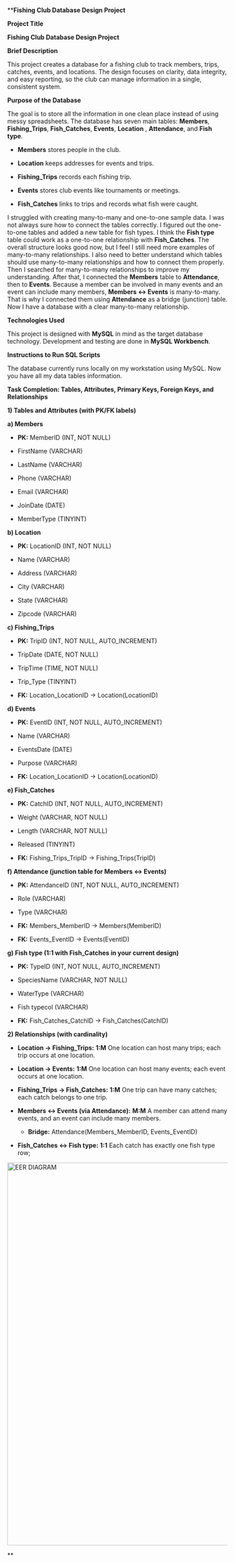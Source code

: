 ****Fishing Club Database Design Project**

**Project Title**

**Fishing Club Database Design Project**

**Brief Description**

This project creates a database for a fishing club to track members,
trips, catches, events, and locations. The design focuses on clarity,
data integrity, and easy reporting, so the club can manage information
in a single, consistent system.

**Purpose of the Database**

The goal is to store all the information in one clean place instead of
using messy spreadsheets. The database has seven main tables:
**Members**, **Fishing_Trips**, **Fish_Catches**, **Events**,
**Location** , **Attendance**, and **Fish type**.

-   **Members** stores people in the club.

-   **Location** keeps addresses for events and trips.

-   **Fishing_Trips** records each fishing trip.

-   **Events** stores club events like tournaments or meetings.

-   **Fish_Catches** links to trips and records what fish were caught.

I struggled with creating many-to-many and one-to-one sample data. I was
not always sure how to connect the tables correctly. I figured out the
one-to-one tables and added a new table for fish types. I think the
**Fish type** table could work as a one-to-one relationship with
**Fish_Catches**. The overall structure looks good now, but I feel I
still need more examples of many-to-many relationships. I also need to
better understand which tables should use many-to-many relationships and
how to connect them properly. Then I searched for many-to-many
relationships to improve my understanding. After that, I connected the
**Members** table to **Attendance**, then to **Events**. Because a
member can be involved in many events and an event can include many
members, **Members ↔ Events** is many-to-many. That is why I connected
them using **Attendance** as a bridge (junction) table. Now I have a
database with a clear many-to-many relationship.

**Technologies Used**

This project is designed with **MySQL** in mind as the target database
technology. Development and testing are done in **MySQL Workbench**.

**Instructions to Run SQL Scripts**

The database currently runs locally on my workstation using MySQL. Now
you have all my data tables information.

**Task Completion: Tables, Attributes, Primary Keys, Foreign Keys, and
Relationships**

**1) Tables and Attributes (with PK/FK labels)**

**a) Members**

-   **PK:** MemberID (INT, NOT NULL)

-   FirstName (VARCHAR)

-   LastName (VARCHAR)

-   Phone (VARCHAR)

-   Email (VARCHAR)

-   JoinDate (DATE)

-   MemberType (TINYINT)

**b) Location**

-   **PK:** LocationID (INT, NOT NULL)

-   Name (VARCHAR)

-   Address (VARCHAR)

-   City (VARCHAR)

-   State (VARCHAR)

-   Zipcode (VARCHAR)

**c) Fishing_Trips**

-   **PK:** TripID (INT, NOT NULL, AUTO_INCREMENT)

-   TripDate (DATE, NOT NULL)

-   TripTime (TIME, NOT NULL)

-   Trip_Type (TINYINT)

-   **FK:** Location_LocationID → Location(LocationID)

**d) Events**

-   **PK:** EventID (INT, NOT NULL, AUTO_INCREMENT)

-   Name (VARCHAR)

-   EventsDate (DATE)

-   Purpose (VARCHAR)

-   **FK:** Location_LocationID → Location(LocationID)

**e) Fish_Catches**

-   **PK:** CatchID (INT, NOT NULL, AUTO_INCREMENT)

-   Weight (VARCHAR, NOT NULL) 

-   Length (VARCHAR, NOT NULL) 

-   Released (TINYINT)

-   **FK:** Fishing_Trips_TripID → Fishing_Trips(TripID)

**f) Attendance (junction table for Members ↔ Events)**

-   **PK:** AttendanceID (INT, NOT NULL, AUTO_INCREMENT)

-   Role (VARCHAR)

-   Type (VARCHAR)

-   **FK:** Members_MemberID → Members(MemberID)

-   **FK:** Events_EventID → Events(EventID)

**g) Fish type (1:1 with Fish_Catches in your current design)**

-   **PK:** TypeID (INT, NOT NULL, AUTO_INCREMENT)

-   SpeciesName (VARCHAR, NOT NULL)

-   WaterType (VARCHAR)

-   Fish typecol (VARCHAR) 

-   **FK:** Fish_Catches_CatchID → Fish_Catches(CatchID)

**2) Relationships (with cardinality)**

-   **Location → Fishing_Trips:** **1:M**
    One location can host many trips; each trip occurs at one location.

-   **Location → Events:** **1:M**
    One location can host many events; each event occurs at one
    location.

-   **Fishing_Trips → Fish_Catches:** **1:M**
    One trip can have many catches; each catch belongs to one trip.

-   **Members ↔ Events (via Attendance):** **M:M**
    A member can attend many events, and an event can include many
    members.

    -   **Bridge:** Attendance(Members_MemberID,
        Events_EventID)

-   **Fish_Catches ↔ Fish type:** **1:1** 
    Each catch has exactly one fish type row; 
<img width="916" height="875" alt="EER DIAGRAM" src="https://github.com/user-attachments/assets/2e1737e7-1e81-45fd-9ced-3cc9f168c794" />


**
